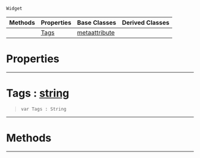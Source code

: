  `Widget`

|Methods|Properties|Base Classes|Derived Classes|
|---|---|---|---|
| |[ Tags](https://github.com/ZilchEngine/ZilchDocs/blob/master/code_reference/class_reference/metascripttagattribute.markdown#tags-zilch-engine-documen)|[metaattribute](https://github.com/ZilchEngine/ZilchDocs/blob/master/code_reference/class_reference/metaattribute.markdown)| |


 #  Properties


---  
 #  Tags : [string](https://github.com/ZilchEngine/ZilchDocs/blob/master/code_reference/nada_base_types/string.markdown)

> 
> ``` lang=cpp, name=Nada
> var Tags : String


---  
 #  Methods


---  
 

 